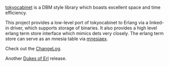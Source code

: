 [tokyocabinet](http://tokyocabinet.sourceforge.net/) is a DBM style library which boasts excellent space and time efficiency.

This project provides a low-level port of tokyocabinet to Erlang via a linked-in driver, which supports storage of binaries. It also provides a high level erlang term store interface which mimics dets very closely.  The erlang term store can serve as an mnesia table via [mnesiaex](http://code.google.com/p/mnesiaex).

Check out the [ChangeLog](http://code.google.com/p/tcerl/source/browse/trunk/tcerl/ChangeLog).

Another [Dukes of Erl](http://dukesoferl.blogspot.com) release.